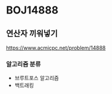 # BOJ14888

## 연산자 끼워넣기

<a href="https://www.acmicpc.net/problem/14888">https://www.acmicpc.net/problem/14888</a>

### 알고리즘 분류

- 브루트포스 알고리즘
- 백트래킹

